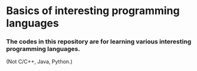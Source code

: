 # Basics of interesting programming languages
### The codes in this repository are for learning various interesting programming languages.
(Not C/C++, Java, Python.)
